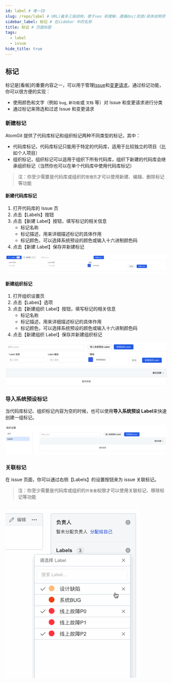 ```yaml
---
id: label # 唯一ID
slug: /repo/label # URL(最多三级结构，便于seo 和理解，遵循doc/资源/具体说明项 的原则)
sidebar_label: 标记 # 在sidebar 中的名称
title: 标记 # 页面标题
tags:
  - label
  - issue
hide_title: true
---
```


## 标记

标记是[看板]的重要内容之一，可以用于管理[Issue](issue)和[变更请求](change-request)，通过标记功能，你可以很方便的实现：

- 使用颜色和文字（例如 `bug`, `新功能`或 `文档` 等）对 Issue 和变更请求进行分类
- 通过标记来筛选和过滤 Issue 和变更请求

### 新建标记

AtomGit 提供了代码库标记和组织标记两种不同类型的标记，其中：

- 代码库标记，代码库标记只能用于特定的代码库，适用于比较独立的项目（比如个人项目）
- 组织标记，组织标记可以适用于组织下所有代码库，组织下新建的代码库会继承组织标记（当然你也可以在单个代码库中使用代码库标记）

> 注：你至少需要是代码库或组织的`管理员`才可以使用新建、编辑、删除标记等功能

#### 新建代码库标记

1. 打开代码库的 Issue 页
1. 点击【Labels】按钮
1. 点击【新建 Label】按钮，填写标记的相关信息
    - 标记名称
    - 标记描述，用来详细描述标记的具体作用
    - 标记颜色，可以选择系统预设的颜色或输入十六进制颜色码
1. 点击【新建 Label】保存并新建标记

![新建代码库标记](./img/new-repo-label.png)

#### 新建组织标记

1. 打开组织设置页
1. 点击【Labes】选项
1. 点击【新建组织 Label】按钮，填写标记的相关信息
    - 标记名称
    - 标记描述，用来详细描述标记的具体作用
    - 标记颜色，可以选择系统预设的颜色或输入十六进制颜色码
1. 点击【新建组织 Label】保存并新建组织标记

![新建组织标记](./img/new-org-label.png)

### 导入系统预设标记

当代码库标记、组织标记内容为空的时候，也可以使用**导入系统预设 Label**来快速创建一组标记。

![导入系统预设 label](./img/ues-system-label.png)

### 关联标记

在 issue 页面，你可以通过右侧【Labels】的设置按钮来为 issue 关联标记。

> 注：你至少需要是代码库或组织的`开发者`权限才可以使用关联标记、移除标记等功能

![关联标记](./img/issue-link-label.gif)
